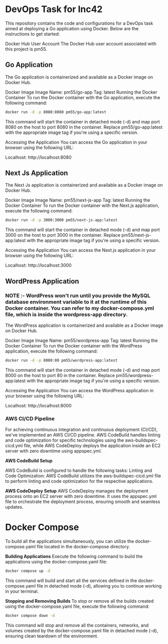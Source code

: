 # DevOps Task for Inc42


This repository contains the code and configurations for a DevOps task aimed at deploying a Go application using Docker. Below are the instructions to get started:

 Docker Hub User Account
The Docker Hub user account associated with this project is pm55.

## Go Application
The Go application is containerized and available as a Docker image on Docker Hub.

 Docker Image
Image Name: pm55/go-app
Tag: latest
Running the Docker Container
To run the Docker container with the Go application, execute the following command:
```bash
docker run -d -p 8080:8080 pm55/go-app:latest
```
This command will start the container in detached mode (-d) and map port 8080 on the host to port 8080 in the container. Replace pm55/go-app:latest with the appropriate image tag if you're using a specific version.

 Accessing the Application
You can access the Go application in your browser using the following URL:

Localhost: http://localhost:8080

## Next Js Application
The Next Js application is containerized and available as a Docker image on Docker Hub.

 Docker Image
Image Name: pm55/next-js-app
Tag: latest
Running the Docker Container
To run the Docker container with the Next.js application, execute the following command:
```bash
docker run -d -p 3000:3000 pm55/next-js-app:latest
```

This command will start the container in detached mode (-d) and map port 3000 on the host to port 3000 in the container. Replace pm55/next-js-app:latest with the appropriate image tag if you're using a specific version.

 Accessing the Application
You can access the Next.js application in your browser using the following URL:

Localhost: http://localhost:3000


## WordPress Application

### NOTE :- WordPress won't run until you provide the MySQL database environment variable to it at the runtime of this Docker container. You can refer to my docker-compose.yml file, which is inside the wordpress-app directory.

The WordPress application is containerized and available as a Docker image on Docker Hub.

Docker Image
Image Name: pm55/wordpress-app
Tag: latest
Running the Docker Container
To run the Docker container with the WordPress application, execute the following command:
```bash
docker run -d -p 8000:80 pm55/wordpress-app:latest
```

This command will start the container in detached mode (-d) and map port 8000 on the host to port 80 in the container. Replace pm55/wordpress-app:latest with the appropriate image tag if you're using a specific version.

Accessing the Application
You can access the WordPress application in your browser using the following URL:

Localhost: http://localhost:8000


### AWS CI/CD Pipeline
For achieving continuous integration and continuous deployment (CI/CD), we've implemented an AWS CI/CD pipeline. AWS CodeBuild handles linting and code optimization for specific technologies using the aws-buildspec-cicd.yml file, while AWS CodeDeploy deploys the application inside an EC2 server with zero downtime using appspec.yml.

**AWS CodeBuild Setup**

AWS CodeBuild is configured to handle the following tasks:
Linting and Code Optimization: AWS CodeBuild utilizes the aws-buildspec-cicd.yml file to perform linting and code optimization for the respective applications.

**AWS CodeDeploy Setup**
AWS CodeDeploy manages the deployment process onto an EC2 server with zero downtime. It uses the appspec.yml file to orchestrate the deployment process, ensuring smooth and seamless updates.

# Docker Compose
To build all the applications simultaneously, you can utilize the docker-compose.yaml file located in the docker-compose directory.

**Building Applications**
Execute the following command to build the applications using the docker-compose.yaml file:
```bash
docker compose up -d
```

This command will build and start all the services defined in the docker-compose.yaml file in detached mode (-d), allowing you to continue working in your terminal.

**Stopping and Removing Builds**
To stop or remove all the builds created using the docker-compose.yaml file, execute the following command:
```bash
docker compose down -d
```

This command will stop and remove all the containers, networks, and volumes created by the docker-compose.yaml file in detached mode (-d), ensuring clean teardown of the environment.
